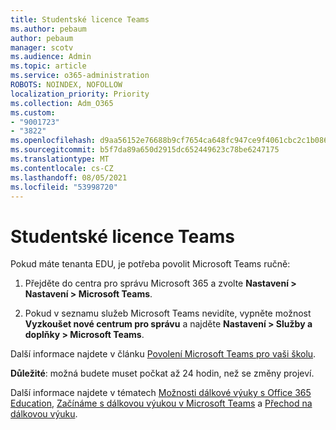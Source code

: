 ```yaml
---
title: Studentské licence Teams
ms.author: pebaum
author: pebaum
manager: scotv
ms.audience: Admin
ms.topic: article
ms.service: o365-administration
ROBOTS: NOINDEX, NOFOLLOW
localization_priority: Priority
ms.collection: Adm_O365
ms.custom:
- "9001723"
- "3822"
ms.openlocfilehash: d9aa56152e76688b9cf7654ca648fc947ce9f4061cbc2c1b086c60799d1cccd9
ms.sourcegitcommit: b5f7da89a650d2915dc652449623c78be6247175
ms.translationtype: MT
ms.contentlocale: cs-CZ
ms.lasthandoff: 08/05/2021
ms.locfileid: "53998720"
---
```

# <a name="teams-student-licenses"></a>Studentské licence Teams

Pokud máte tenanta EDU, je potřeba povolit Microsoft Teams ručně:

1. Přejděte do centra pro správu Microsoft 365 a zvolte **Nastavení > Nastavení > Microsoft Teams**. 

2. Pokud v seznamu služeb Microsoft Teams nevidíte, vypněte možnost **Vyzkoušet nové centrum pro správu** a najděte **Nastavení > Služby a doplňky > Microsoft Teams**. 

Další informace najdete v článku [Povolení Microsoft Teams pro vaši školu](https://docs.microsoft.com/microsoft-365/education/intune-edu-trial/enable-microsoft-teams#enable-microsoft-teams-for-your-school-1). 

**Důležité**: možná budete muset počkat až 24 hodin, než se změny projeví.

Další informace najdete v tématech [Možnosti dálkové výuky s Office 365 Education](https://support.office.com/article/remote-teaching-and-learning-in-office-365-education-f651ccae-7b65-478b-8366-51bb884025c4), [Začínáme s dálkovou výukou v Microsoft Teams](https://docs.microsoft.com/MicrosoftTeams/remote-learning-edu) a [Přechod na dálkovou výuku](https://www.microsoft.com/education/remote-learning).

